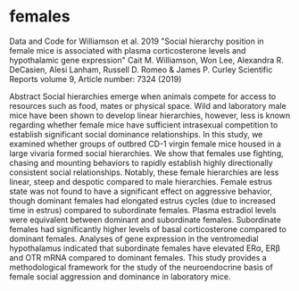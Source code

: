 # females
Data and Code for Williamson et al. 2019 
"Social hierarchy position in female mice is associated with plasma corticosterone levels and hypothalamic gene expression"
Cait M. Williamson, Won Lee, Alexandra R. DeCasien, Alesi Lanham, Russell D. Romeo & James P. Curley
Scientific Reports volume 9, Article number: 7324 (2019)

Abstract
Social hierarchies emerge when animals compete for access to resources such as food, mates or physical space. Wild and laboratory male mice have been shown to develop linear hierarchies, however, less is known regarding whether female mice have sufficient intrasexual competition to establish significant social dominance relationships. In this study, we examined whether groups of outbred CD-1 virgin female mice housed in a large vivaria formed social hierarchies. We show that females use fighting, chasing and mounting behaviors to rapidly establish highly directionally consistent social relationships. Notably, these female hierarchies are less linear, steep and despotic compared to male hierarchies. Female estrus state was not found to have a significant effect on aggressive behavior, though dominant females had elongated estrus cycles (due to increased time in estrus) compared to subordinate females. Plasma estradiol levels were equivalent between dominant and subordinate females. Subordinate females had significantly higher levels of basal corticosterone compared to dominant females. Analyses of gene expression in the ventromedial hypothalamus indicated that subordinate females have elevated ERα, ERβ and OTR mRNA compared to dominant females. This study provides a methodological framework for the study of the neuroendocrine basis of female social aggression and dominance in laboratory mice.
